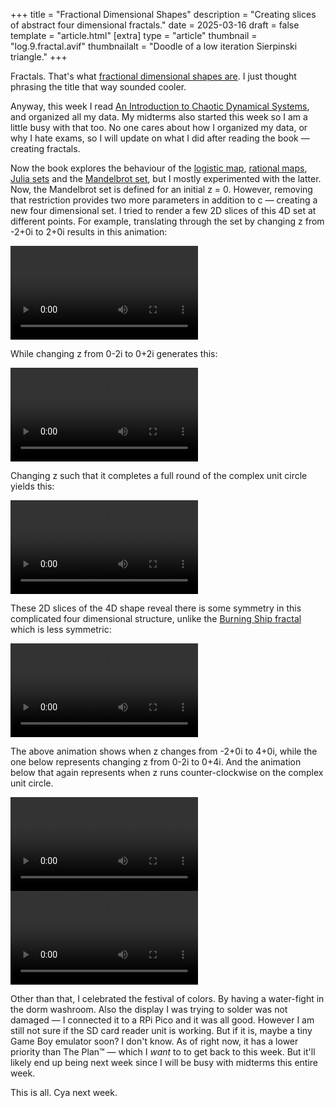 +++
title = "Fractional Dimensional Shapes"
description = "Creating slices of abstract four dimensional fractals."
date = 2025-03-16
draft = false
template = "article.html"
[extra]
type = "article"
thumbnail = "log.9.fractal.avif"
thumbnailalt = "Doodle of a low iteration Sierpinski triangle."
+++

Fractals. That's what [fractional dimensional shapes are](https://en.wikipedia.org/wiki/Hausdorff_dimension). I just thought phrasing the title that way sounded cooler.

Anyway, this week I read [An Introduction to Chaotic Dynamical Systems](https://doi.org/10.1201/9780429280801), and organized all my data. My midterms also started this week so I am a little busy with that too. No one cares about how I organized my data, or why I hate exams, so I will update on what I did after reading the book — creating fractals.

Now the book explores the behaviour of the [logistic map](https://en.wikipedia.org/wiki/Logistic_map), [rational maps](https://en.wikipedia.org/wiki/Rational_mapping), [Julia sets](https://en.wikipedia.org/wiki/Julia_set) and the [Mandelbrot set](https://en.wikipedia.org/wiki/Mandelbrot_set), but I mostly experimented with the latter. Now, the Mandelbrot set is defined for an initial z = 0. However, removing that restriction provides two more parameters in addition to c — creating a new four dimensional set. I tried to render a few 2D slices of this 4D set at different points. For example, translating through the set by changing z from -2+0i to 2+0i results in this animation:

<video controls><source src="/media/log/fractal-mandelbrot-real.mp4" type="video/mp4"></video>

While changing z from 0-2i to 0+2i generates this:

<video controls><source src="/media/log/fractal-mandelbrot-imaginary.mp4" type="video/mp4"></video>

Changing z such that it completes a full round of the complex unit circle yields this:

<video controls><source src="/media/log/fractal-mandelbrot-rotation.mp4" type="video/mp4"></video>

These 2D slices of the 4D shape reveal there is some symmetry in this complicated four dimensional structure, unlike the [Burning Ship fractal](https://en.wikipedia.org/wiki/Burning_Ship_fractal) which is less symmetric:

<video controls><source src="/media/log/fractal-ship-real.mp4" type="video/mp4"></video>

The above animation shows when z changes from -2+0i to 4+0i, while the one below represents changing z from 0-2i to 0+4i. And the animation below that again represents when z runs counter-clockwise on the complex unit circle.

<video controls><source src="/media/log/fractal-ship-imaginary.mp4" type="video/mp4"></video>
<video controls><source src="/media/log/fractal-ship-rotation.mp4" type="video/mp4"></video>

Other than that, I celebrated the festival of colors. By having a water-fight in the dorm washroom. Also the display I was trying to solder was not damaged — I connected it to a RPi Pico and it was all good. However I am still not sure if the SD card reader unit is working. But if it is, maybe a tiny Game Boy emulator soon? I don't know. As of right now, it has a lower priority than The Plan™ — which I *want* to to get back to this week. But it'll likely end up being next week since I will be busy with midterms this entire week.

This is all. Cya next week.
